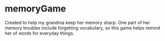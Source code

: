 # memoryGame
 Created to help my grandma keep her memory sharp.
 One part of her memory troubles include forgetting vocabulary, so this game helps remind her of words for everyday things.
